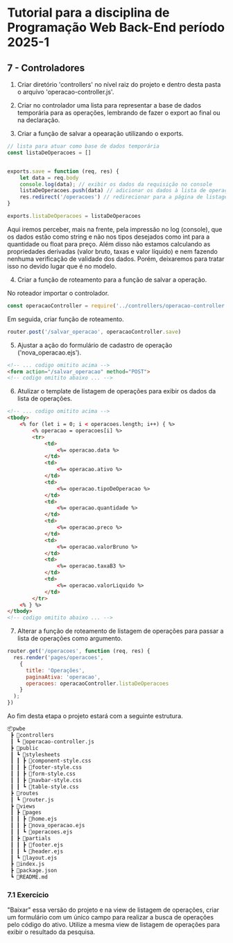 # Tutorial para a disciplina de Programação Web Back-End período 2025-1

## 7 - Controladores

1. Criar diretório 'controllers' no nível raiz do projeto e dentro desta pasta o arquivo 'operacao-controller.js'.

2. Criar no controlador uma lista para representar a base de dados temporária para as operações, lembrando de fazer o export ao final ou na declaração.
   
3. Criar a função de salvar a opearação utilizando o exports.

```javascript
// lista para atuar como base de dados temporária
const listaDeOperacoes = []


exports.save = function (req, res) {
    let data = req.body
    console.log(data); // exibir os dados da requisição no console
    listaDeOperacoes.push(data) // adicionar os dados à lista de operações
    res.redirect('/operacoes') // redirecionar para a página de listagem de operações após salvar
}

exports.listaDeOperacoes = listaDeOperacoes
```

Aqui iremos perceber, mais na frente, pela impressão no log (console), que os dados estão como string e não nos tipos desejados como int para a quantidade ou float para preço. Além disso não estamos calculando as  propriedades derivadas (valor bruto, taxas e valor líquido) e nem fazendo nenhuma verificação de validade dos dados. Porém, deixaremos para tratar isso no devido lugar que é no modelo.

4. Criar a função de roteamento para a função de salvar a operação.

No roteador importar o controlador.

```javascript
const operacaoController = require('../controllers/operacao-controller')
```

Em seguida, criar função de roteamento.

```javascript
router.post('/salvar_operacao', operacaoController.save)
```

5. Ajustar a ação do formulário de cadastro de operação ('nova_operacao.ejs').

```html
<!-- ... codigo omitito acima -->
<form action="/salvar_operacao" method="POST">
<!-- codigo omitito abaixo ... -->
```

6. Atulizar o template de listagem de operações para exibir os dados da lista de operações.

```html
<!-- ... codigo omitito acima -->
<tbody>
    <% for (let i = 0; i < operacoes.length; i++) { %>
        <% operacao = operacoes[i] %>
        <tr>
            <td>
                <%= operacao.data %>
            </td>
            <td>
                <%= operacao.ativo %>
            </td>
            <td>
                <%= operacao.tipoDeOperacao %>
            </td>
            <td>
                <%= operacao.quantidade %>
            </td>
            <td>
                <%= operacao.preco %>
            </td>
            <td>
                <%= operacao.valorBruno %>
            </td>
            <td>
                <%= operacao.taxaB3 %>
            </td>
            <td>
                <%= operacao.valorLiquido %>
            </td>
        </tr>
    <% } %>
</tbody>
<!-- codigo omitito abaixo ... -->
```

7. Alterar a função de roteamento de listagem de operações para passar a lista de operações como argumento.

```javascript
router.get('/operacoes', function (req, res) {
  res.render('pages/operacoes',
    {
      title: 'Operações',
      paginaAtiva: 'operacao',
      operacoes: operacaoController.listaDeOperacoes
    }
  );
})
```

Ao fim desta etapa o projeto estará com a seguinte estrutura.

```txt
📦pwbe
 ┣ 📂controllers
 ┃ ┗ 📜operacao-controller.js
 ┣ 📂public
 ┃ ┗ 📂stylesheets
 ┃ ┃ ┣ 📜component-style.css
 ┃ ┃ ┣ 📜footer-style.css
 ┃ ┃ ┣ 📜form-style.css
 ┃ ┃ ┣ 📜navbar-style.css
 ┃ ┃ ┗ 📜table-style.css
 ┣ 📂routes
 ┃ ┗ 📜router.js
 ┣ 📂views
 ┃ ┣ 📂pages
 ┃ ┃ ┣ 📜home.ejs
 ┃ ┃ ┣ 📜nova_operacao.ejs
 ┃ ┃ ┗ 📜operacoes.ejs
 ┃ ┣ 📂partials
 ┃ ┃ ┣ 📜footer.ejs
 ┃ ┃ ┗ 📜header.ejs
 ┃ ┗ 📜layout.ejs
 ┣ 📜index.js
 ┣ 📜package.json
 ┗ 📜README.md
```

### 7.1 Exercício

"Baixar" essa versão do projeto e na view de listagem de operações, criar um formulário com um único campo para realizar a busca de operações pelo código do ativo. Utilize a mesma view de listagem de operações para exibir o resultado da pesquisa.
